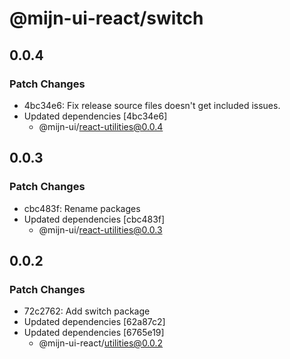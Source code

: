 # @mijn-ui-react/switch

## 0.0.4

### Patch Changes

- 4bc34e6: Fix release source files doesn't get included issues.
- Updated dependencies [4bc34e6]
  - @mijn-ui/react-utilities@0.0.4

## 0.0.3

### Patch Changes

- cbc483f: Rename packages
- Updated dependencies [cbc483f]
  - @mijn-ui/react-utilities@0.0.3

## 0.0.2

### Patch Changes

- 72c2762: Add switch package
- Updated dependencies [62a87c2]
- Updated dependencies [6765e19]
  - @mijn-ui-react/utilities@0.0.2
